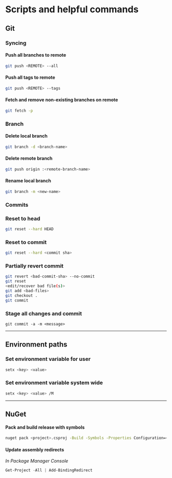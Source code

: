 # Scripts and helpful commands

##  Git

### Syncing

#### Push all branches to remote
```bash
git push <REMOTE> --all
```

#### Push all tags to remote
```bash
git push <REMOTE> --tags
```

#### Fetch and remove non-existing branches on remote
```bash
git fetch -p
```

### Branch

#### Delete local branch
```bash
git branch -d <branch-name>
```

#### Delete remote branch
```bash
git push origin :<remote-branch-name>
```

#### Rename local branch
```bash
git branch -m <new-name>
```

### Commits

### Reset to head
```bash
git reset --hard HEAD
```

### Reset to commit
```bash
git reset --hard <commit sha>
```

### Partially revert commit
```bash
git revert <bad-commit-sha> --no-commit
git reset
<edit/recover bad file(s)>
git add <bad-files>
git checkout .
git commit
```

### Stage all changes and commit
```
git commit -a -m <message>
```

---

##  Environment paths

### Set environment variable for user
```bash
setx <key> <value>
```

### Set environment variable system wide
```bash
setx <key> <value> /M
```

---

## NuGet

#### Pack and build release with symbols
```bash
nuget pack <project>.csproj -Build -Symbols -Properties Configuration=<configuration>
```

#### Update assembly redirects
_In Package Manager Console_
```powershell
Get-Project -All | Add-BindingRedirect
```

